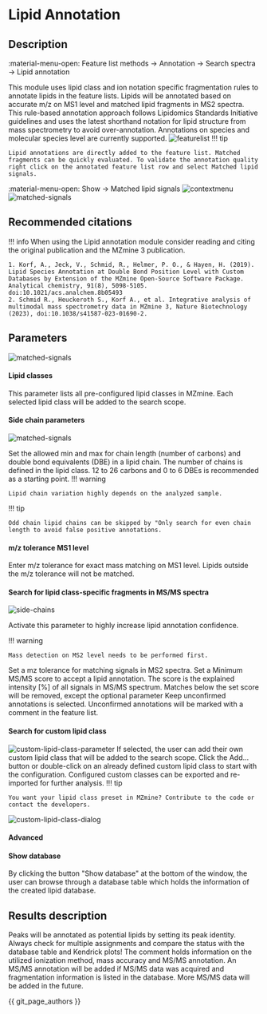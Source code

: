 # Lipid Annotation

## Description

:material-menu-open: Feature list methods → Annotation → Search spectra → Lipid annotation

This module uses lipid class and ion notation specific fragmentation rules to annotate lipids in the feature lists. Lipids will be annotated based on accurate m/z on MS1 level and matched lipid fragments in MS2 spectra. 
This rule-based annotation approach follows Lipidomics Standards Initiative guidelines and uses the latest shorthand notation for lipid structure from mass spectrometry to avoid over-annotation. Annotations on species and molecular species level are currently supported. 
![featurelist](featurelist-example.png)
!!! tip
    
    Lipid annotations are directly added to the feature list. Matched fragments can be quickly evaluated. To validate the annotation quality right click on the annotated feature list row and select Matched lipid signals.
:material-menu-open: Show → Matched lipid signals
![contextmenu](contextmenu-matched-signals.png)
![matched-signals](matched-lipid-signals.png)

## Recommended citations

!!! info
    When using the Lipid annotation module consider reading and citing the original publication and the MZmine 3 publication.

    1. Korf, A., Jeck, V., Schmid, R., Helmer, P. O., & Hayen, H. (2019). Lipid Species Annotation at Double Bond Position Level with Custom Databases by Extension of the MZmine Open-Source Software Package. Analytical chemistry, 91(8), 5098-5105. doi:10.1021/acs.analchem.8b05493
    2. Schmid R., Heuckeroth S., Korf A., et al. Integrative analysis of multimodal mass spectrometry data in MZmine 3, Nature Biotechnology (2023), doi:10.1038/s41587-023-01690-2.

## Parameters
![matched-signals](lipid-annotation-parameters.png)


#### Lipid classes

This parameter lists all pre-configured lipid classes in MZmine. Each selected lipid class will be added to the search scope.  

#### Side chain parameters
![matched-signals](side-chain-parameters.png)

Set the allowed min and max for chain length (number of carbons) and double bond equivalents (DBE) in a lipid chain. The number of chains is defined in the lipid class.
12 to 26 carbons and 0 to 6 DBEs is recommended as a starting point.
!!! warning

    Lipid chain variation highly depends on the analyzed sample.
!!! tip

    Odd chain lipid chains can be skipped by "Only search for even chain length to avoid false positive annotations.


#### m/z tolerance MS1 level

Enter m/z tolerance for exact mass matching on MS1 level. Lipids outside the m/z tolerance will not be matched.

#### Search for lipid class-specific fragments in MS/MS spectra
![side-chains](side-chain-parameters.png)

Activate this parameter to highly increase lipid annotation confidence.

!!! warning

    Mass detection on MS2 level needs to be performed first.

Set a mz tolerance for matching signals in MS2 spectra.
Set a Minimum MS/MS score to accept a lipid annotation. The score is the explained intensity [%] of all signals in MS/MS spectrum. Matches below the set score will be removed, except the optional parameter Keep unconfirmed annotations is selected.
Unconfirmed annotations will be marked with a comment in the feature list.

#### Search for custom lipid class
![custom-lipid-class-parameter](custom-lipid-class-parameter.png)
If selected, the user can add their own custom lipid class that will be added to the search scope. Click the Add... button or double-click on an already defined custom lipid class to start with the configuration. Configured custom classes can be exported and re-imported for further analysis.
!!! tip

    You want your lipid class preset in MZmine? Contribute to the code or contact the developers.

![custom-lipid-class-dialog](custom-lipid-class-dialog.png)

#### Advanced

#### Show database

By clicking the button "Show database" at the bottom of the window, the user can browse through a database table which holds the information of the created lipid database.

[//]: # (TODO Leave commented until bug is fixed)
[//]: # (All lipids are displayed in two Kendrick mass plots &#40;KMD CH2 left, KMD H right&#41;. Lipids that interfere in the selcted m/z window are marked yellow, isobaric lipids are marked red. The others are displayed green.)

[//]: # (TODO Add the plots)


## Results description

Peaks will be annotated as potential lipids by setting its peak identity. Always check for multiple assignments and compare the status with the database table and Kendrick plots! The comment holds information on the utilized ionization method, mass accuracy and MS/MS annotation. An MS/MS annotation will be added if MS/MS data was acquired and fragmentation information is listed in the database. More MS/MS data will be added in the future.

{{ git_page_authors }}